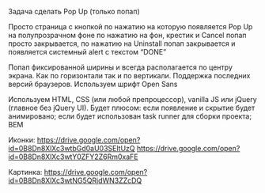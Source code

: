 
Задача сделать Pop Up (только попап)


Просто страница с кнопкой по нажатию на которую появляется Pop Up на полупрозрачном фоне по нажатию на фон, крестик и Cancel попап просто закрывается, по нажатию на Uninstall попап закрывается и появляется системный alert с текстом “DONE”

Попап фиксированной ширины и всегда располагается по центру экрана. Как по горизонтали так и по вертикали.
Поддержка последних версий браузеров.
Используем шрифт Open Sans

Используем HTML, CSS (или любой препроцессор), vanilla JS или jQuery (главное без jQuery UI). 
Будет плюсом:
если появление и скрытие будет анимировано;
если будет использован task runner для сборки проекта;
BEM

Иконки:
https://drive.google.com/open?id=0B8Dn8XlXc3wtbGd0aU03SEltUzQ
https://drive.google.com/open?id=0B8Dn8XlXc3wtY0ZFY2Z6Rm0xaFE

Картинка:
https://drive.google.com/open?id=0B8Dn8XlXc3wtNG5QRjdWN3ZZcDQ

